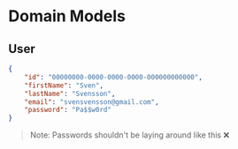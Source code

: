 # Domain Models

## User

```json
{
    "id": "00000000-0000-0000-0000-000000000000",
    "firstName": "Sven",
    "lastName": "Svensson",
    "email": "svensvensson@gmail.com",
    "password": "Pa$$w0rd"
}
```

> Note: Passwords shouldn't be laying around like this ❌ 